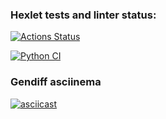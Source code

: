 ### Hexlet tests and linter status:
[![Actions Status](https://github.com/varkvark/python-project-50/actions/workflows/hexlet-check.yml/badge.svg)](https://github.com/varkvark/python-project-50/actions)

[![Python CI](https://github.com/varkvark/python-project-50/actions/workflows/PyCI.yml/badge.svg?branch=main)](https://github.com/varkvark/python-project-50/actions/workflows/PyCI.yml)


### Gendiff asciinema
[![asciicast](https://asciinema.org/a/d08uyql8EDjHQabTfAbzmopb7.svg)](https://asciinema.org/a/d08uyql8EDjHQabTfAbzmopb7)
